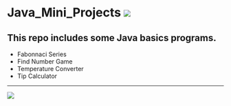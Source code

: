 # Java_Mini_Projects    [![](https://img.shields.io/badge/Language-Java-brown?logo=java&style=for-the-badge)](https://en.wikipedia.org/wiki/Java_(programming_language))


## This repo includes some Java basics programs.

- Fabonnaci Series
- Find Number Game
- Temperature Converter
- Tip Calculator

<hr>

[![](https://img.shields.io/badge/GitHub-InvisiblePro-blue?logo=github)](https://github.com/InvisiblePro)
